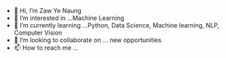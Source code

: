 - 👋 Hi, I’m Zaw Ye Naung
- 👀 I’m interested in ...Machine Learning
- 🌱 I’m currently learning ...Python, Data Science, Machine learning, NLP, Computer Vision
- 💞️ I’m looking to collaborate on ... new opportunities
- 📫 How to reach me ...

<!---
ZawYeNaung-nika/ZawYeNaung-nika is a ✨ special ✨ repository because its `README.md` (this file) appears on your GitHub profile.
You can click the Preview link to take a look at your changes.
--->
